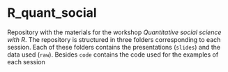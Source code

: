 # R_quant_social

Repository with the materials for the workshop _Quantitative social science with R_. The repository is structured in three folders corresponding to each session. Each of these folders contains the presentations (`slides`) and the data used (`raw`). Besides `code` contains the code used for the examples of each session 



